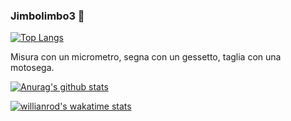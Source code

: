 ### Jimbolimbo3 👋


[![Top Langs](https://github-readme-stats.vercel.app/api/top-langs/?username=jimbolimbo3&&langs_count=10&layout=compact)](https://github.com/anuraghazra/github-readme-stats)


Misura con un micrometro, segna con un gessetto, taglia con una motosega.


[![Anurag's github stats](https://github-readme-stats.vercel.app/api?username=jimbolimbo3&count_private=true&show_icons=true&theme=gruvbox)](https://github.com/anuraghazra/github-readme-stats)




[![willianrod's wakatime stats](https://github-readme-stats.vercel.app/api/wakatime?username=jimbolimbo3)](https://github.com/anuraghazra/github-readme-stats)

<!--
**jimbolimbo3/jimbolimbo3** is a ✨ _special_ ✨ repository because its `README.md` (this file) appears on your GitHub profile.




Here are some ideas to get you started:

- 🔭 I’m currently working on ...
- 🌱 I’m currently learning ...
- 👯 I’m looking to collaborate on ...
- 🤔 I’m looking for help with ...
- 💬 Ask me about ...
- 📫 How to reach me: ...
- 😄 Pronouns: ...
- ⚡ Fun fact: ...
-->
